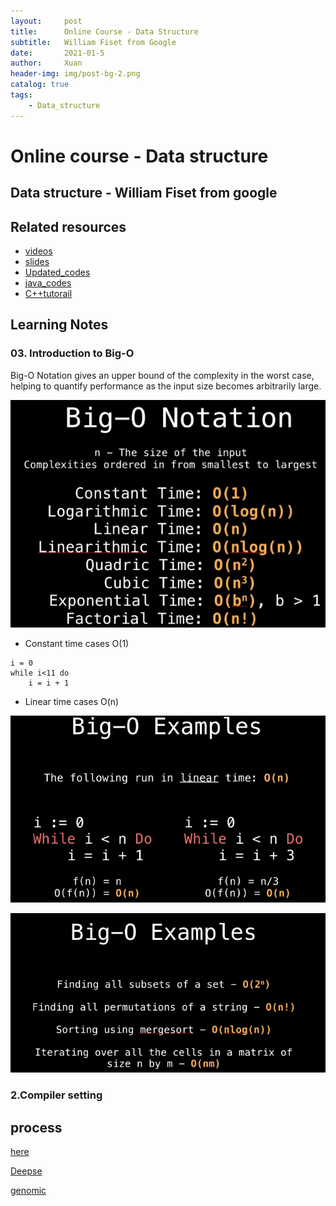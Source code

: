 ```yaml
---
layout:     post
title:      Online Course - Data Structure
subtitle:   William Fiset from Google
date:       2021-01-5
author:     Xuan
header-img: img/post-bg-2.png
catalog: true
tags:
    - Data_structure
---
```


# Online course - Data structure
## Data structure - William Fiset from google

## Related resources
- [videos](https://www.bilibili.com/video/BV15V411t7KL?p=3)
- [slides](https://github.com/williamfiset/data-structures/tree/master/slides) 
- [Updated_codes](https://github.com/williamfiset/Algorithms)
- [java_codes](https://github.com/williamfiset/data-structures)
- [C++tutorail](https://www.bilibili.com/video/BV1Py4y1m7KU)

## Learning Notes

### 03. Introduction to Big-O 

Big-O Notation gives an upper bound of the complexity in the worst case, helping to quantify performance as the input size becomes arbitrarily large.

![Big-O notation](/img/post-ct-O.png)

- Constant time cases O(1)

```
i = 0
while i<11 do
	i = i + 1
```

- Linear time cases O(n)

![Big-O linear](/img/post-ct-Olinear.png)

![Big-O other cases](/img/post-ct-Ocases.png)

### 2.Compiler setting


## process
[here](https://www.bilibili.com/video/BV15V411t7KL?p=4)

[Deepse](https://www.bilibili.com/video/BV1V64y1Z7Ti)

[genomic](https://www.bilibili.com/video/BV1Zz4y1r7vs)